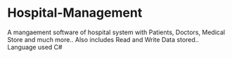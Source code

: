 # Hospital-Management
A mangaement software of hospital system with Patients, Doctors, Medical Store and much more.. Also includes Read and Write Data stored.. Language used C#
